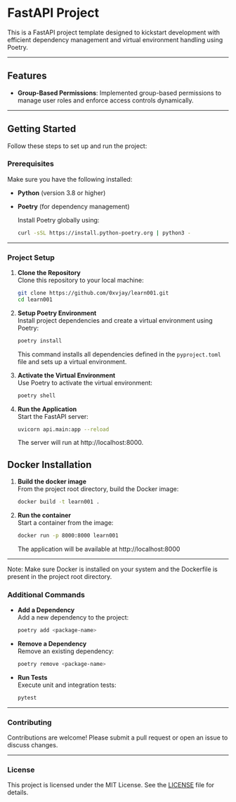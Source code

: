 # FastAPI Project

This is a FastAPI project template designed to kickstart development with efficient dependency management and virtual environment handling using Poetry.

---

## Features

- **Group-Based Permissions**: Implemented group-based permissions to manage user roles and enforce access controls dynamically.

---

## Getting Started

Follow these steps to set up and run the project:

### Prerequisites

Make sure you have the following installed:

- **Python** (version 3.8 or higher)
- **Poetry** (for dependency management)

  Install Poetry globally using:

  ```bash
  curl -sSL https://install.python-poetry.org | python3 -
  ```

---

### Project Setup

1. **Clone the Repository**  
   Clone this repository to your local machine:

   ```bash
   git clone https://github.com/0xvjay/learn001.git
   cd learn001
   ```

2. **Setup Poetry Environment**  
   Install project dependencies and create a virtual environment using Poetry:

   ```bash
   poetry install
   ```

   This command installs all dependencies defined in the `pyproject.toml` file and sets up a virtual environment.

3. **Activate the Virtual Environment**  
   Use Poetry to activate the virtual environment:

   ```bash
   poetry shell
   ```

4. **Run the Application**  
   Start the FastAPI server:

   ```bash
   uvicorn api.main:app --reload
   ```

   The server will run at http://localhost:8000.

## Docker Installation

1. **Build the docker image**  
    From the project root directory, build the Docker image:

    ```bash
    docker build -t learn001 .
    ```
  
2. **Run the container**  
    Start a container from the image:

    ```bash
    docker run -p 8000:8000 learn001
    ```
    The application will be available at http://localhost:8000
---

Note: Make sure Docker is installed on your system and the Dockerfile is present in the project root directory.

### Additional Commands

- **Add a Dependency**  
  Add a new dependency to the project:

  ```bash
  poetry add <package-name>
  ```

- **Remove a Dependency**  
  Remove an existing dependency:

  ```bash
  poetry remove <package-name>
  ```

- **Run Tests**  
  Execute unit and integration tests:
  ```bash
  pytest
  ```

---

### Contributing

Contributions are welcome! Please submit a pull request or open an issue to discuss changes.

---

### License

This project is licensed under the MIT License. See the [LICENSE](LICENSE) file for details.
